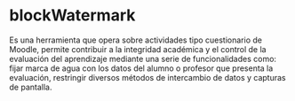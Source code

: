 # blockWatermark
Es una herramienta que opera sobre actividades tipo cuestionario de Moodle, permite contribuir a la integridad académica y el control de la evaluación del aprendizaje mediante una serie de funcionalidades como: fijar marca de agua con los datos del alumno o profesor que presenta la evaluación, restringir diversos métodos de intercambio de datos y capturas de pantalla.
